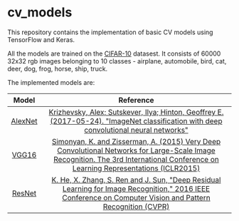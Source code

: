 # cv_models

This repository contains the implementation of basic CV models using TensorFlow and Keras.

All the models are trained on the [CIFAR-10](https://www.cs.toronto.edu/~kriz/cifar.html) datasest. It consists of 60000 32x32 rgb images belonging to 10 classes - airplane, automobile, bird, cat, deer, dog, frog, horse, ship, truck.

The implemented models are:


| Model     | Reference                                                                                                                                 |
| :-------: | :---------------------------------------------------------------------------------------------------------------------------------------: |
| [AlexNet](https://github.com/ankit-vaidya19/cv_models/blob/e5183aee0336c8efa1adfbff980f192462d46fe8/models/AlexNet.py)   |  [Krizhevsky, Alex; Sutskever, Ilya; Hinton, Geoffrey E. (2017-05-24). "ImageNet classification with deep convolutional neural networks"](https://papers.nips.cc/paper/2012/hash/c399862d3b9d6b76c8436e924a68c45b-Abstract.html)                                                                 |
| [VGG16](https://github.com/ankit-vaidya19/cv_models/blob/e5183aee0336c8efa1adfbff980f192462d46fe8/models/VGG16.py)     |  [Simonyan, K. and Zisserman, A. (2015) Very Deep Convolutional Networks for Large-Scale Image Recognition. The 3rd International Conference on Learning Representations (ICLR2015)](https://arxiv.org/abs/1409.1556)                                                                                            |
| [ResNet](https://github.com/ankit-vaidya19/cv_models/blob/e5183aee0336c8efa1adfbff980f192462d46fe8/models/ResNet.py)    | [K. He, X. Zhang, S. Ren and J. Sun, "Deep Residual Learning for Image Recognition," 2016 IEEE Conference on Computer Vision and Pattern Recognition (CVPR)](https://arxiv.org/abs/1512.03385)                                                                                                               |


